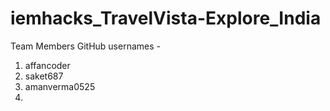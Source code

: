 # iemhacks_TravelVista-Explore_India
Team Members GitHub usernames -

1. affancoder
2. saket687
3. amanverma0525
4. 
